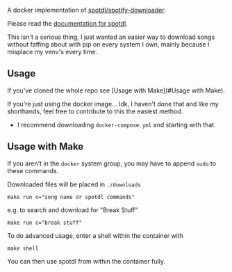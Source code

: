 A docker implementation of [spotdl/spotify-downloader](https://github.com/spotDL/spotify-downloader).

Please read the [documentation for spotdl](https://spotdl.readthedocs.io/en/latest/).

This isn't a serious thing, I just wanted an easier way to download songs without faffing about with pip on every system I own, mainly because I misplace my venv's every time.

## Usage
If you've cloned the whole repo see [Usage with Make](#Usage with Make).

If you're just using the docker image... Idk, I haven't done that and like my shorthands, feel free to contribute to this the easiest method.
- I recommend downloading `docker-compose.yml` and starting with that.

## Usage with Make
If you aren't in the `docker` system group, you may have to append `sudo` to these commands.

Downloaded files will be placed in `./downloads`

```shell
make run c="song name or spotdl commands"
```

e.g. to search and download for "Break Stuff"
```shell
make run c="break stuff"
```

To do advanced usage, enter a shell within the container with
```shell
make shell
```

You can then use spotdl from within the container fully.

